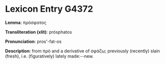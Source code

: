 # Lexicon Entry G4372

**Lemma**: πρόσφατος

**Transliteration (xlit)**: prósphatos

**Pronunciation**: pros'-fat-os

**Description**:
from πρό and a derivative of σφάζω; previously (recently) slain (fresh), i.e. (figuratively) lately made:--new.
